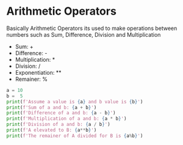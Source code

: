 # Arithmetic Operators
Basically Arithmetic Operators its used to make operations between numbers such as Sum, Difference, Division and Multiplication
- Sum: +
- Difference: -
- Multiplication: *
- Division: /
- Exponentiation: **
- Remainer: %
```py
a = 10
b =  5
print(f'Assume a value is {a} and b value is {b}') 
print(f'Sum of a and b: {a + b}')
print(f'Difference of a and b: {a - b}')
print(f'Multiplication of a and b: {a * b}')
print(f'Division of a and b: {a / b}')
print(f'A elevated to B: {a**b}')
print(f'The remainer of A divided for B is {a%b}')
```
